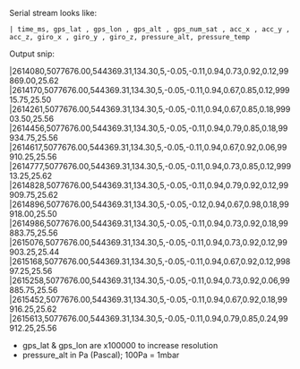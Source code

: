 Serial stream looks like:
```
| time_ms, gps_lat , gps_lon , gps_alt , gps_num_sat , acc_x , acc_y , acc_z, giro_x , giro_y , giro_z, pressure_alt, pressure_temp
```
Output snip:

|2614080,5077676.00,544369.31,134.30,5,-0.05,-0.11,0.94,0.73,0.92,0.12,99869.00,25.62
|2614170,5077676.00,544369.31,134.30,5,-0.05,-0.11,0.94,0.67,0.85,0.12,99915.75,25.50
|2614261,5077676.00,544369.31,134.30,5,-0.05,-0.11,0.94,0.67,0.85,0.18,99903.50,25.56
|2614456,5077676.00,544369.31,134.30,5,-0.05,-0.11,0.94,0.79,0.85,0.18,99934.75,25.56
|2614617,5077676.00,544369.31,134.30,5,-0.05,-0.11,0.94,0.67,0.92,0.06,99910.25,25.56
|2614777,5077676.00,544369.31,134.30,5,-0.05,-0.11,0.94,0.73,0.85,0.12,99913.25,25.62
|2614828,5077676.00,544369.31,134.30,5,-0.05,-0.11,0.94,0.79,0.92,0.12,99909.75,25.62
|2614896,5077676.00,544369.31,134.30,5,-0.05,-0.12,0.94,0.67,0.98,0.18,99918.00,25.50
|2614986,5077676.00,544369.31,134.30,5,-0.05,-0.11,0.94,0.73,0.92,0.18,99883.75,25.56
|2615076,5077676.00,544369.31,134.30,5,-0.05,-0.11,0.94,0.73,0.92,0.12,99903.25,25.44
|2615168,5077676.00,544369.31,134.30,5,-0.05,-0.11,0.94,0.67,0.92,0.12,99897.25,25.56
|2615258,5077676.00,544369.31,134.30,5,-0.05,-0.11,0.94,0.73,0.92,0.06,99885.75,25.56
|2615452,5077676.00,544369.31,134.30,5,-0.05,-0.11,0.94,0.67,0.92,0.18,99916.25,25.62
|2615613,5077676.00,544369.31,134.30,5,-0.05,-0.11,0.94,0.79,0.85,0.24,99912.25,25.56

* gps_lat & gps_lon are x100000 to increase resolution
* pressure_alt in Pa (Pascal); 100Pa = 1mbar
